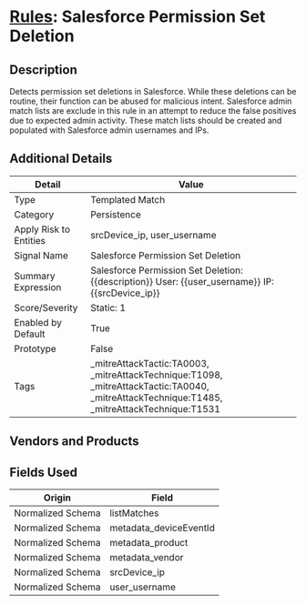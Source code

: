 # [Rules](README.md): Salesforce Permission Set Deletion

## Description
Detects permission set deletions in Salesforce. While these deletions can be routine, their function can be abused for malicious intent. Salesforce admin match lists are exclude in this rule in an attempt to reduce the false positives due to expected admin activity. These match lists should be created and populated with Salesforce admin usernames and IPs.

## Additional Details
|Detail|Value|
|----|----|
|Type|Templated Match|
|Category|Persistence|
|Apply Risk to Entities|srcDevice_ip, user_username|
|Signal Name|Salesforce Permission Set Deletion|
|Summary Expression|Salesforce Permission Set Deletion: {{description}} User: {{user_username}} IP: {{srcDevice_ip}}|
|Score/Severity|Static: 1|
|Enabled by Default|True|
|Prototype|False|
|Tags|_mitreAttackTactic:TA0003, _mitreAttackTechnique:T1098, _mitreAttackTactic:TA0040, _mitreAttackTechnique:T1485, _mitreAttackTechnique:T1531|
## Vendors and Products


## Fields Used

|Origin|Field|
|----|----|
|Normalized Schema|listMatches|
|Normalized Schema|metadata_deviceEventId|
|Normalized Schema|metadata_product|
|Normalized Schema|metadata_vendor|
|Normalized Schema|srcDevice_ip|
|Normalized Schema|user_username|


